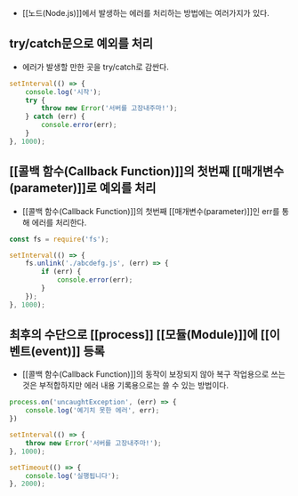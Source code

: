 - [[노드(Node.js)]]에서 발생하는 에러를 처리하는 방법에는 여러가지가 있다.


## try/catch문으로 예외를 처리

- 에러가 발생할 만한 곳을 try/catch로 감싼다.

```js
setInterval(() => {
	console.log('시작');
	try {
		throw new Error('서버를 고장내주마!');
	} catch (err) {
		console.error(err);
	}
}, 1000);
```


## [[콜백 함수(Callback Function)]]의 첫번째 [[매개변수(parameter)]]로 예외를 처리

- [[콜백 함수(Callback Function)]]의 첫번째 [[매개변수(parameter)]]인 err를 통해 에러를 처리한다.

```js
const fs = require('fs');

setInterval(() => {
	fs.unlink('./abcdefg.js', (err) => {
		if (err) {
			console.error(err);
		}
	});
}, 1000);
```


## 최후의 수단으로 [[process]] [[모듈(Module)]]에 [[이벤트(event)]] 등록

- [[콜백 함수(Callback Function)]]의 동작이 보장되지 않아 복구 작업용으로 쓰는 것은 부적합하지만 에러 내용 기록용으로는 쓸 수 있는 방법이다.

```js
process.on('uncaughtException', (err) => {
	console.log('예기치 못한 에러', err);
})

setInterval(() => {
	throw new Error('서버를 고장내주마!');
}, 1000);

setTimeout(() => {
	console.log('실행됩니다');
}, 2000);
```